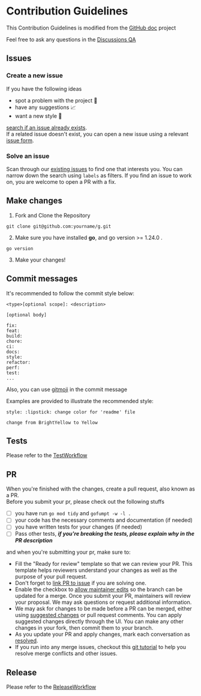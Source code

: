 # Contribution Guidelines

This Contribution Guidelines is modified from the [GitHub doc](https://github.com/github/docs/) project

Feel free to ask any questions in the [Discussions QA](https://github.com/Equationzhao/g/discussions/categories/q-a)

## Issues

### Create a new issue

If you have the following ideas

- spot a problem with the project 🐛
- have any suggestions 📈
- want a new style 💄

[search if an issue already exists](https://docs.github.com/en/github/searching-for-information-on-github/searching-on-github/searching-issues-and-pull-requests#search-by-the-title-body-or-comments). \
If a related issue doesn't exist, you can open a new issue using a relevant [issue form](https://github.com/Equationzhao/g/issues/new/choose).


### Solve an issue

Scan through our [existing issues](https://github.com/Equationzhao/g/issues) to find one that interests you. You can narrow down the search using `labels` as filters.
If you find an issue to work on, you are welcome to open a PR with a fix.


## Make changes

1. Fork and Clone the Repository
```shell
git clone git@github.com:yourname/g.git
```
2. Make sure you have installed **go**, and go version >= 1.24.0 .
```shell
go version
```
3. Make your changes!

## Commit messages
It's recommended to follow the commit style below:
```text
<type>[optional scope]: <description>

[optional body]
```

```text
fix:
feat:
build:
chore:
ci:
docs:
style:
refactor:
perf:
test:
...
```
Also, you can use [gitmoji](https://gitmoji.dev) in the commit message

Examples are provided to illustrate the recommended style:
```text
style: :lipstick: change color for 'readme' file
    
change from BrightYellow to Yellow
```

## Tests

Please refer to the [TestWorkflow](docs/TestWorkflow.md)

## PR

When you're finished with the changes, create a pull request, also known as a PR.\
Before you submit your pr, please check out the following stuffs

- [ ] you have run `go mod tidy` and `gofumpt -w -l .`
- [ ] your code has the necessary comments and documentation (if needed)
- [ ] you have written tests for your changes (if needed)
- [ ] Pass other tests, ***if you're breaking the tests, please explain why in the PR description***

and when you're submitting your pr, make sure to:
- Fill the "Ready for review" template so that we can review your PR. This template helps reviewers understand your changes as well as the purpose of your pull request.
- Don't forget to [link PR to issue](https://docs.github.com/en/issues/tracking-your-work-with-issues/linking-a-pull-request-to-an-issue) if you are solving one.
- Enable the checkbox to [allow maintainer edits](https://docs.github.com/en/github/collaborating-with-issues-and-pull-requests/allowing-changes-to-a-pull-request-branch-created-from-a-fork) so the branch can be updated for a merge.
  Once you submit your PR, maintainers will review your proposal. We may ask questions or request additional information.
- We may ask for changes to be made before a PR can be merged, either using [suggested changes](https://docs.github.com/en/github/collaborating-with-issues-and-pull-requests/incorporating-feedback-in-your-pull-request) or pull request comments. You can apply suggested changes directly through the UI. You can make any other changes in your fork, then commit them to your branch.
- As you update your PR and apply changes, mark each conversation as [resolved](https://docs.github.com/en/github/collaborating-with-issues-and-pull-requests/commenting-on-a-pull-request#resolving-conversations).
- If you run into any merge issues, checkout this [git tutorial](https://github.com/skills/resolve-merge-conflicts) to help you resolve merge conflicts and other issues.

## Release

Please refer to the [ReleaseWorkflow](docs/ReleaseWorkflow.md)